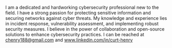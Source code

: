 I am a dedicated and hardworking cybersecurity professional new to the field. I have a strong passion for protecting sensitive information and securing networks against cyber threats. My knowledge and experience  lies in incident response, vulnerability assessment, and implementing robust security measures. I believe in the power of collaboration and open-source solutions to enhance cybersecurity practices.
I can be reached at chenry188@gmail.com and www.linkedin.com/in/curt-henry

<!---
chenr869/chenr869 is a ✨ special ✨ repository because its `README.md` (this file) appears on your GitHub profile.
You can click the Preview link to take a look at your changes.
--->

